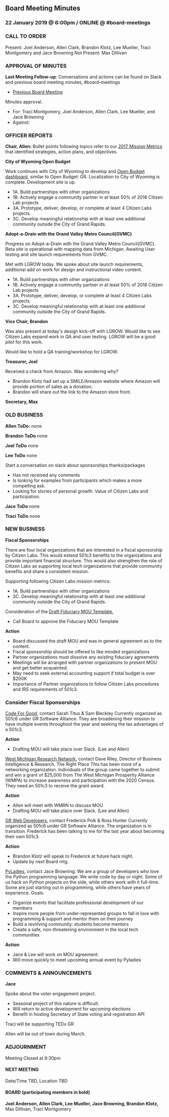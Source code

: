 ## Board Meeting Minutes
### 22 January 2019 @ 6:00pm / ONLINE @ #board-meetings


### CALL TO ORDER
Present: Joel Anderson, Allen Clark, Brandon Klotz, Lee Mueller, Traci Montgomery and Jace Browning
Not Present: Max Dillivan

### APPROVAL OF MINUTES
**Last Meeting Follow-up**: Conversations and actions can be found on Slack and previous board meeting minutes, #board-meetings
 - [Previous Board Meeting](https://github.com/citizenlabsgr/community/blob/master/governance/bd_minutes/2018-10-24minutes.md)

 Minutes approval.
 - For: Traci Montgomery, Joel Anderson, Allen Clark, Lee Mueller, and Jace Browning
 - Against:

### OFFICER REPORTS

**Chair, Allen:**
Bullet points following topics refer to our [2017 Mission Metrics](https://docs.google.com/spreadsheets/d/1Tzme6WZeo0oJ-iRoUB4Pr8DhoMGiBHZNyeV0Pr0l98I/edit#gid=1234716011) that identified strategies, action plans, and objectives.


**City of Wyoming Open Budget**

Work continues with City of Wyoming to develop and [Open Budget dashboard](https://wybudget.citizenlabs.org), similar to Open Budget: GR. Localization to City of Wyoming is complete. Development site is up.
- 1A. Build partnerships with other organizations
- 1B. Actively engage a community partner in at least 50% of 2018 Citizen Lab projects
- 3A. Prototype, deliver, develop, or complete at least 4 Citizen Labs projects.			
- 3C. Develop meaningful relationship with at least one additional community outside the City of Grand Rapids.

**Adopt-a-Drain with the Grand Valley Metro Council(GVMC)**

Progress on Adopt-a-Drain with the Grand Valley Metro Council(GVMC). Beta site is operational with mapping data from Michigan. Awaiting User testing and site launch requirements from GVMC.

Met with LGROW today. We spoke about site launch requirements, additional add on work for design and instructional video content.

 - 1A. Build partnerships with other organizations
 - 1B. Actively engage a community partner in at least 50% of 2018 Citizen Lab projects
 - 3A. Prototype, deliver, develop, or complete at least 4 Citizen Labs projects.			
 - 3C. Develop meaningful relationship with at least one additional community outside the City of Grand Rapids.

**Vice Chair, Brandon**

Was also present at today's design kick-off with LGROW. Would like to see Citizen Labs expand work in QA and user testing. LGROW will be a good pilot for this work.

Would like to hold a QA training/workshop for LGROW.

**Treasurer, Joel**

Received a check from Amazon. Was wondering why?

- Brandon Klotz had set up a SMILE/Amazon website where Amazon will provide portion of sales as a donation.
- Brandon will share out the link to the Amazon store front.

**Secretary, Max**


### OLD BUSINESS

**Allen ToDo:** none

**Brandon ToDo** none

**Joel ToDo** none

**Lee ToDo** none

Start a conversation on slack about sponsorships thanks/packages
 - Has not received any comments
 - Is looking for examples from participants which makes a more compelling ask.
 - Looking for stories of personal growth. Value of Citizen Labs and participation.

**Jace ToDo** none

**Traci ToDo** none


### NEW BUSINESS

**Fiscal Sponsorships**

There are four local organizations that are interested in a fiscal sponsorship by Citizen Labs. This would extend 501c3 benefits to the organizations and provide important financial structure. This would also strengthen the role of Citizen Labs as supporting local tech organizations that provide community benefits and share a consistent mission.

Supporting following Citizen Labs mission metrics:
- 1A. Build partnerships with other organizations
- 3C. Develop meaningful relationship with at least one additional community outside the City of Grand Rapids.

Consideration of the [Draft Fiduciary MOU Template.](https://docs.google.com/document/d/1UyUsWuldntyzlG0Z7UekVZXzb95qpxR4_EAwl-xAQc4/edit?usp=sharing)
- Call Board to approve the Fiduciary MOU Template

**Action**
- Board discussed the draft MOU and was in general agreement as to the content.
- Fiscal sponsorship should be offered to like minded organizations
- Partner organizations must dissolve any existing fiduciary agreements
- Meetings will be arranged with partner organizations to present MOU and get better acquainted.
- May need to seek external accounting support if total budget is over $200K
- Importance of Partner organizations to follow Citizen Labs procedures and IRS requirements of 501c3.

### Consider Fiscal Sponsorships

[Code For Good](https://codeforgoodwm.org/), contact Sarah Titus & Sam Bleckley
Currently organized as 501c6 under GR Software Alliance. They are broadening their mission to have multiple events throughout the year and seeking the tax advantages of a 501c3.

**Action**
- Drafting MOU will take place over Slack. (Lee and Allen)


[West Michigan Research Network](https://www.facebook.com/WestMichiganResearchNetwork/), contact Dave Riley, Director of Business Intelligence & Research, The Right Place
This has been more of a networking organization. Individuals of the group came together to submit and win a grant of $25,000 from The West Michigan Prosperity Alliance (WMPA) to increase awareness and participation with the 2020 Census. They need an 501c3 to receive the grant award.

**Action**

- Allen will meet with WMRN to discuss MOU
- Drafting MOU will take place over Slack.  (Lee and Allen)

[GR Web Developers](https://www.meetup.com/grwebdev/), contact Frederick Polk & Ross Hunter
Currently organized as 501c6 under GR Software Alliance. The organization is in transition. Frederick has been talking to me for the last year about becoming their own 501c3.

**Action**

- Brandon Klotz will speak to Frederick at future hack night.
- Update by next Board mtg.

[PyLadies](https://grandrapids.pyladies.com), contact Jace Browning. We are a group of developers who love the Python programming language. We write code by day or night. Some of us hack on Python projects on the side, while others work with it full-time. Some are just starting out in programming, while others have years of experience. Goals:

  - Organize events that facilitate professional development of our members
  - Inspire more people from under-represented groups to fall in love with programming & support and mentor them on their journey
  - Build a revolving community: students become mentors
  - Create a safe, non-threatening environment in the local tech communities

**Action**

- Jace & Lee will work on MOU agreement.
- Will move quickly to meet upcoming annual event by Pyladies

### COMMENTS & ANNOUNCEMENTS

**Jace**

Spoke about the voter engagement project.
- Seasonal project of this nature is difficult.
- Will return to active development for upcoming elections
- Benefit in hosting Secretary of State voting and registration API

Traci will be supporting TEDx GR

Allen will be out of town during March.

### ADJOURNMENT

Meeting Closed at 8:30pm

#### NEXT MEETING

Date/Time TBD, Location TBD

#### BOARD (participating members in bold)

**Joel Anderson, Allen Clark, Lee Mueller, Jace Browning, Brandon Klotz,** Max Dillivan, Traci Montgomery
